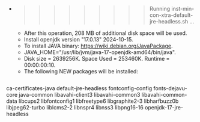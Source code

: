 * >>>>>>>>> Running inst-min-con-xtra-default-jre-headless.sh ...
  * After this operation, 208 MB of additional disk space will be used.
  * Install openjdk version "17.0.13" 2024-10-15.
  * To install JAVA binary: https://wiki.debian.org/JavaPackage.
  * JAVA_HOME="/usr/lib/jvm/java-17-openjdk-amd64/bin/java".
  * Disk size = 2639256K. Space Used = 253460K. Runtime = 00:00:00:10.
  * The following NEW packages will be installed:
  ```bash
ca-certificates-java default-jre-headless fontconfig-config fonts-dejavu-core java-common
libavahi-client3 libavahi-common3 libavahi-common-data libcups2 libfontconfig1
libfreetype6 libgraphite2-3 libharfbuzz0b libjpeg62-turbo liblcms2-2
libnspr4 libnss3 libpng16-16 openjdk-17-jre-headless
  ```
